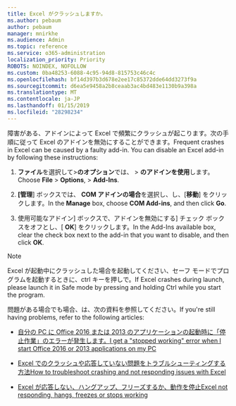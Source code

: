 ```yaml
---
title: Excel がクラッシュしますか。
ms.author: pebaum
author: pebaum
manager: mnirkhe
ms.audience: Admin
ms.topic: reference
ms.service: o365-administration
localization_priority: Priority
ROBOTS: NOINDEX, NOFOLLOW
ms.custom: 0ba48253-6088-4c95-94d8-815753c46c4c
ms.openlocfilehash: bf14d397b3d678e2ee17c85372dde64dd3273f9a
ms.sourcegitcommit: d6ea5e9458a2b8ceaab3ac4bd483e1130b9a398a
ms.translationtype: MT
ms.contentlocale: ja-JP
ms.lasthandoff: 01/15/2019
ms.locfileid: "28298234"
---
```

<span data-ttu-id="8d77e-p101">障害がある、アドインによって Excel で頻繁にクラッシュが起こります。次の手順に従って Excel のアドインを無効にすることができます。</span><span class="sxs-lookup"><span data-stu-id="8d77e-p101">Frequent crashes in Excel can be caused by a faulty add-in. You can disable an Excel add-in by following these instructions:</span></span>
  
1. <span data-ttu-id="8d77e-104">**ファイル**を選択して\>**のオプション**では、 \> **のアドインを使用**します。</span><span class="sxs-lookup"><span data-stu-id="8d77e-104">Choose **File** \> **Options**, \> **Add-Ins**.</span></span>
    
2. <span data-ttu-id="8d77e-105">**[管理**] ボックスでは、 **COM アドインの場合**を選択し、し、[**移動**] をクリックします。</span><span class="sxs-lookup"><span data-stu-id="8d77e-105">In the **Manage** box, choose **COM Add-ins**, and then click **Go**.</span></span>
    
3. <span data-ttu-id="8d77e-106">使用可能なアドイン] ボックスで、アドインを無効にする] チェック ボックスをオフとし、[ **OK**] をクリックします。</span><span class="sxs-lookup"><span data-stu-id="8d77e-106">In the Add-Ins available box, clear the check box next to the add-in that you want to disable, and then click **OK**.</span></span>
    
> [!NOTE]
> <span data-ttu-id="8d77e-107">Excel が起動中にクラッシュした場合を起動してください、セーフ モードでプログラムを起動するときに、ctrl キーを押しで。</span><span class="sxs-lookup"><span data-stu-id="8d77e-107">If Excel crashes during launch, please launch it in Safe mode by pressing and holding Ctrl while you start the program.</span></span> 
  
<span data-ttu-id="8d77e-108">問題がある場合でも場合、は、次の資料を参照してください。</span><span class="sxs-lookup"><span data-stu-id="8d77e-108">If you're still having problems, refer to the following articles:</span></span>
  
- [<span data-ttu-id="8d77e-109">自分の PC に Office 2016 または 2013 のアプリケーションの起動時に「停止作業」のエラーが発生します。</span><span class="sxs-lookup"><span data-stu-id="8d77e-109">I get a "stopped working" error when I start Office 2016 or 2013 applications on my PC</span></span>](https://support.office.com/article/52bd7985-4e99-4a35-84c8-2d9b8301a2fa.aspx)
    
- [<span data-ttu-id="8d77e-110">Excel でのクラッシュや応答していない問題をトラブルシューティングする方法</span><span class="sxs-lookup"><span data-stu-id="8d77e-110">How to troubleshoot crashing and not responding issues with Excel</span></span>](https://support.microsoft.com/en-us/help/2758592/how-to-troubleshoot-crashing-and-not-responding-issues-with-excel)
    
- [<span data-ttu-id="8d77e-111">Excel が応答しない、ハングアップ、フリーズするか、動作を停止</span><span class="sxs-lookup"><span data-stu-id="8d77e-111">Excel not responding, hangs, freezes or stops working</span></span>](https://support.office.com/article/37e7d3c9-9e84-40bf-a805-4ca6853a1ff4.aspx)
    
